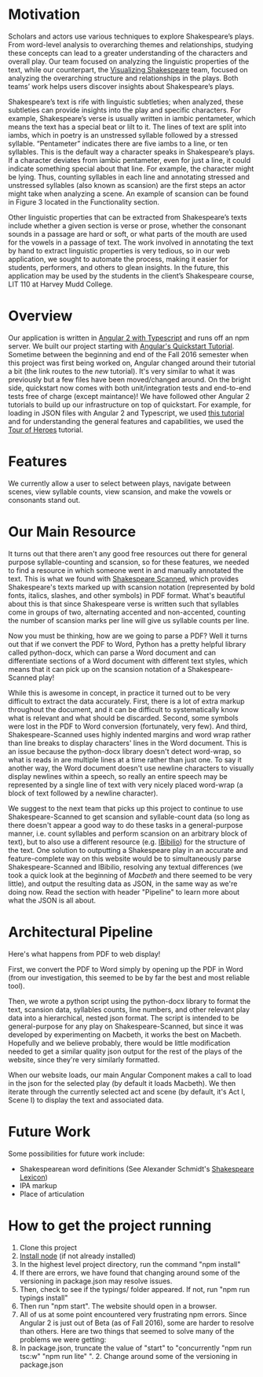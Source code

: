 # Motivation
Scholars and actors use various techniques to explore Shakespeare’s plays. From word-level analysis to overarching themes and relationships, studying these concepts can lead to a greater understanding of the characters and overall play. Our team focused on analyzing the linguistic properties of the text, while our counterpart, the <a href="https://github.com/janehwu/shakespeare">Visualizing Shakespeare</a> team, focused on analyzing the overarching structure and relationships in the plays. Both teams’ work helps users discover insights about Shakespeare’s plays. 

Shakespeare’s text is rife with linguistic subtleties; when analyzed, these subtleties can provide insights into the play and specific characters. For example, Shakespeare’s verse is usually written in iambic pentameter, which means the text has a special beat or lilt to it. The lines of text are split into iambs, which in poetry is an unstressed syllable followed by a stressed syllable. “Pentameter” indicates there are five iambs to a line, or ten syllables. This is the default way a character speaks in Shakespeare’s plays. If a character deviates from iambic pentameter, even for just a line, it could indicate something special about that line. For example, the character might be lying. Thus, counting syllables in each line and annotating stressed and unstressed syllables (also known as scansion) are the first steps an actor might take when analyzing a scene. An example of scansion can be found in Figure 3 located in the Functionality section.

Other linguistic properties that can be extracted from Shakespeare’s texts include whether a given section is verse or prose, whether the consonant sounds in a passage are hard or soft, or what parts of the mouth are used for the vowels in a passage of text. The work involved in annotating the text by hand to extract linguistic properties is very tedious, so in our web application, we sought to automate the process, making it easier for students, performers, and others to glean insights. In the future, this application may be used by the students in the client’s Shakespeare course, LIT 110 at Harvey Mudd College.

# Overview
Our application is written in <a href="https://angular.io/docs/ts/latest/">Angular 2 with Typescript</a> and runs off an npm server. We built our project starting with <a href="https://angular.io/docs/ts/latest/guide/setup.html">Angular's Quickstart Tutorial</a>. Sometime between the beginning and end of the Fall 2016 semester when this project was first being worked on, Angular changed around their tutorial a bit (the link routes to the <i>new</i> tutorial). It's very similar to what it was previously but a few files have been moved/changed around. On the bright side, quickstart now comes with both unit/integration tests and end-to-end tests free of charge (except maintance)!  We have followed other Angular 2 tutorials to build up our infrastructure on top of quickstart. For example, for loading in JSON files with Angular 2 and Typescript, we used <a href="https://scotch.io/tutorials/angular-2-http-requests-with-observables">this tutorial</a> and for understanding the general features and capabilities, we used the <a href="https://angular.io/docs/ts/latest/tutorial/">Tour of Heroes</a> tutorial.

# Features
We currently allow a user to select between plays, navigate between scenes, view syllable counts, view scansion, and make the vowels or consonants stand out.

# Our Main Resource
It turns out that there aren't any good free resources out there for general purpose syllable-counting and scansion, so for these features, we needed to find a resource in which someone went in and manually annotated the text. This is what we found with <a href="http://www.shakespearescanned.com/shakespeare.html">Shakespeare Scanned</a>, which provides Shakespeare's texts marked up with scansion notation (represented by bold fonts, italics, slashes, and other symbols) in PDF format. What's beautiful about this is that since Shakespeare verse is written such that syllables come in groups of two, alternating accented and non-accented, counting the number of scansion marks per line will give us syllable counts per line.

Now you must be thinking, how are we going to parse a PDF? Well it turns out that if we convert the PDF to Word, Python has a pretty helpful library called <a hrerf="https://python-docx.readthedocs.io/en/latest/">python-docx</a>, which can parse a Word document and can differentiate sections of a Word document with different text styles, which means that it can pick up on the scansion notation of a Shakespeare-Scanned play!

While this is awesome in concept, in practice it turned out to be very difficult to extract the data accurately. First, there is a lot of extra markup throughout the document, and it can be difficult to systematically know what is relevant and what should be discarded. Second, some symbols were lost in the PDF to Word conversion (fortunately, very few). And third, Shakespeare-Scanned uses highly indented margins and word wrap rather than line breaks to display characters' lines in the Word document. This is an issue because the python-docx library doesn't detect word-wrap, so what is reads in are multiple lines at a time rather than just one. To say it another way, the Word document doesn't use newline characters to visually display newlines within a speech, so really an entire speech may be represented by a single line of text with very nicely placed word-wrap (a block of text followed by a newline character).

We suggest to the next team that picks up this project to continue to use Shakespeare-Scanned to get scansion and syllable-count data (so long as there doesn't appear a good way to do these tasks in a general-purpose manner, i.e. count syllables and perform scansion on an arbitrary block of text), but to also use a different resource (e.g. <a href="https://www.ibiblio.org/xml/examples/shakespeare/">IBibilio</a>) for the structure of the text. One solution to outputting a Shakespeare play in an accurate and feature-complete way on this website would be to simultaneously parse Shakespeare-Scanned and IBibilio, resolving any textual differences (we took a quick look at the beginning of <i>Macbeth</i> and there seemed to be very little), and output the resulting data as JSON, in the same way as we're doing now. Read the section with header "Pipeline" to learn more about what the JSON is all about.

# Architectural Pipeline
Here's what happens from PDF to web display! 

First, we convert the PDF to Word simply by opening up the PDF in Word (from our investigation, this seemed to be by far the best and most reliable tool). 

Then, we wrote a python script using the python-docx library to format the text, scansion data, syllables counts, line numbers, and other relevant play data into a hierarchical, nested json format. The script is intended to be general-purpose for any play on Shakespeare-Scanned, but since it was developed by experimenting on Macbeth, it works the best on Macbeth. Hopefully and we believe probably, there would be little modification needed to get a similar quality json output for the rest of the plays of the website, since they're very similarly formatted.

When our website loads, our main Angular Component makes a call to load in the json for the selected play (by default it loads Macbeth). We then iterate through the currently selected act and scene (by default, it's Act I, Scene I) to display the text and associated data.

# Future Work
Some possibilities for future work include:
 * Shakespearean word definitions (See Alexander Schmidt's <a href="http://www.perseus.tufts.edu/hopper/text?doc=Perseus%3Atext%3A1999.03.0079">Shakespeare Lexicon</a>)
 * IPA markup
 * Place of articulation

# How to get the project running
1. Clone this project
2. <a href="https://nodejs.org/en/download/">Install node</a> (if not already installed)
3. In the highest level project directory, run the command "npm install"
 1. If there are errors, we have found that changing around some of the versioning in package.json may resolve issues.
4. Then, check to see if the typings/ folder appeared. If not, run "npm run typings install"
5. Then run "npm start". The website should open in a browser.
 1. All of us at some point encountered very frustrating npm errors. Since Angular 2 is just out of Beta (as of Fall 2016), some are harder to resolve than others. Here are two things that seemed to solve many of the problems we were getting:
   1. In package.json, truncate the value of "start" to "concurrently \"npm run tsc:w\" \"npm run lite\" ".
    2. Change around some of the versioning in package.json

